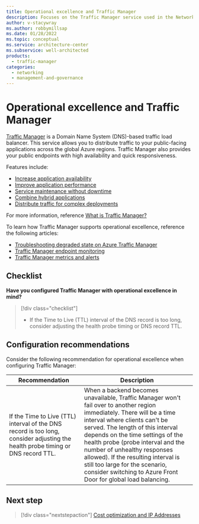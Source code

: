 ```yaml
---
title: Operational excellence and Traffic Manager
description: Focuses on the Traffic Manager service used in the Networking solution to provide best-practice and configuration recommendations related to Operational excellence.
author: v-stacywray
ms.author: robbymillsap
ms.date: 01/28/2022
ms.topic: conceptual
ms.service: architecture-center
ms.subservice: well-architected
products:
  - traffic-manager
categories:
  - networking
  - management-and-governance
---
```


# Operational excellence and Traffic Manager

[Traffic Manager](/azure/traffic-manager/) is a Domain Name System (DNS)-based traffic load balancer. This service allows you to distribute traffic to your public-facing applications across the global Azure regions. Traffic Manager also provides your public endpoints with high availability and quick responsiveness.

Features include:

- [Increase application availability](/azure/traffic-manager/traffic-manager-overview#increase-application-availability)
- [Improve application performance](/azure/traffic-manager/traffic-manager-overview#improve-application-performance)
- [Service maintenance without downtime](/azure/traffic-manager/traffic-manager-overview#service-maintenance-without-downtime)
- [Combine hybrid applications](/azure/traffic-manager/traffic-manager-overview#combine-hybrid-applications)
- [Distribute traffic for complex deployments](/azure/traffic-manager/traffic-manager-overview#distribute-traffic-for-complex-deployments)

For more information, reference [What is Traffic Manager?](/azure/traffic-manager/traffic-manager-overview)

To learn how Traffic Manager supports operational excellence, reference the following articles:

- [Troubleshooting degraded state on Azure Traffic Manager](/azure/traffic-manager/traffic-manager-troubleshooting-degraded)
- [Traffic Manager endpoint monitoring](/azure/traffic-manager/traffic-manager-monitoring)
- [Traffic Manager metrics and alerts](/azure/traffic-manager/traffic-manager-metrics-alerts)

## Checklist

**Have you configured Traffic Manager with operational excellence in mind?**

> [!div class="checklist"]
> - If the Time to Live (TTL) interval of the DNS record is too long, consider adjusting the health probe timing or DNS record TTL.

## Configuration recommendations

Consider the following recommendation for operational excellence when configuring Traffic Manager:

|Recommendation|Description|
|--------------|-----------|
|If the Time to Live (TTL) interval of the DNS record is too long, consider adjusting the health probe timing or DNS record TTL.|When a backend becomes unavailable, Traffic Manager won't fail over to another region immediately. There will be a time interval where clients can't be served. The length of this interval depends on the time settings of the health probe (probe interval and the number of unhealthy responses allowed). If the resulting interval is still too large for the scenario, consider switching to Azure Front Door for global load balancing.|

## Next step

> [!div class="nextstepaction"]
> [Cost optimization and IP Addresses](../ip-addresses/cost-optimization.md)
